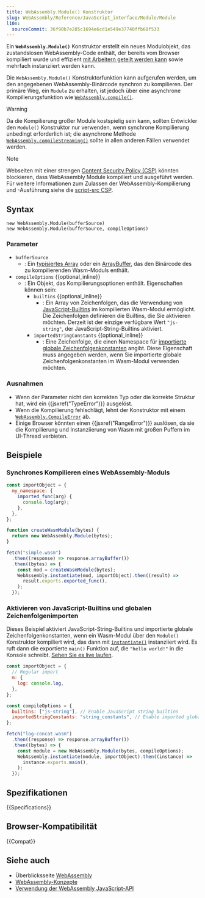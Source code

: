 ```yaml
---
title: WebAssembly.Module() Konstruktor
slug: WebAssembly/Reference/JavaScript_interface/Module/Module
l10n:
  sourceCommit: 36f90b7e285c1694e6cd1e549e37740ffb68f533
---
```


Ein **`WebAssembly.Module()`** Konstruktor erstellt ein neues Modulobjekt, das zustandslosen WebAssembly-Code enthält, der bereits vom Browser kompiliert wurde und effizient [mit Arbeitern geteilt werden kann](/de/docs/Web/API/Worker/postMessage) sowie mehrfach instanziiert werden kann.

Die `WebAssembly.Module()` Konstruktorfunktion kann aufgerufen werden, um den angegebenen WebAssembly-Binärcode synchron zu kompilieren. Der primäre Weg, ein `Module` zu erhalten, ist jedoch über eine asynchrone Kompilierungsfunktion wie [`WebAssembly.compile()`](/de/docs/WebAssembly/Reference/JavaScript_interface/compile_static).

> [!WARNING]
> Da die Kompilierung großer Module kostspielig sein kann, sollten Entwickler den `Module()` Konstruktor nur verwenden, wenn synchrone Kompilierung unbedingt erforderlich ist; die asynchrone Methode [`WebAssembly.compileStreaming()`](/de/docs/WebAssembly/Reference/JavaScript_interface/compileStreaming_static) sollte in allen anderen Fällen verwendet werden.

> [!NOTE]
> Webseiten mit einer strengen [Content Security Policy (CSP)](/de/docs/Web/HTTP/Guides/CSP) könnten blockieren, dass WebAssembly Module kompiliert und ausgeführt werden. Für weitere Informationen zum Zulassen der WebAssembly-Kompilierung und -Ausführung siehe die [script-src CSP](/de/docs/Web/HTTP/Reference/Headers/Content-Security-Policy/script-src).

## Syntax

```js-nolint
new WebAssembly.Module(bufferSource)
new WebAssembly.Module(bufferSource, compileOptions)
```

### Parameter

- `bufferSource`
  - : Ein [typisiertes Array](/de/docs/Web/JavaScript/Guide/Typed_arrays) oder ein [ArrayBuffer](/de/docs/Web/JavaScript/Reference/Global_Objects/ArrayBuffer), das den Binärcode des zu kompilierenden Wasm-Moduls enthält.
- `compileOptions` {{optional_inline}}
  - : Ein Objekt, das Kompilierungsoptionen enthält. Eigenschaften können sein:
    - `builtins` {{optional_inline}}
      - : Ein Array von Zeichenfolgen, das die Verwendung von [JavaScript-Builtins](/de/docs/WebAssembly/Guides/JavaScript_builtins) im kompilierten Wasm-Modul ermöglicht. Die Zeichenfolgen definieren die Builtins, die Sie aktivieren möchten. Derzeit ist der einzige verfügbare Wert `"js-string"`, der JavaScript-String-Builtins aktiviert.
    - `importedStringConstants` {{optional_inline}}
      - : Eine Zeichenfolge, die einen Namespace für [importierte globale Zeichenfolgenkonstanten](/de/docs/WebAssembly/Guides/Imported_string_constants) angibt. Diese Eigenschaft muss angegeben werden, wenn Sie importierte globale Zeichenfolgenkonstanten im Wasm-Modul verwenden möchten.

### Ausnahmen

- Wenn der Parameter nicht den korrekten Typ oder die korrekte Struktur hat, wird ein
  {{jsxref("TypeError")}} ausgelöst.
- Wenn die Kompilierung fehlschlägt, lehnt der Konstruktor mit einem
  [`WebAssembly.CompileError`](/de/docs/WebAssembly/Reference/JavaScript_interface/CompileError) ab.
- Einige Browser könnten einen {{jsxref("RangeError")}} auslösen, da sie die Kompilierung und Instanziierung von Wasm mit großen Puffern im UI-Thread verbieten.

## Beispiele

### Synchrones Kompilieren eines WebAssembly-Moduls

```js
const importObject = {
  my_namespace: {
    imported_func(arg) {
      console.log(arg);
    },
  },
};

function createWasmModule(bytes) {
  return new WebAssembly.Module(bytes);
}

fetch("simple.wasm")
  .then((response) => response.arrayBuffer())
  .then((bytes) => {
    const mod = createWasmModule(bytes);
    WebAssembly.instantiate(mod, importObject).then((result) =>
      result.exports.exported_func(),
    );
  });
```

### Aktivieren von JavaScript-Builtins und globalen Zeichenfolgenimporten

Dieses Beispiel aktiviert JavaScript-String-Builtins und importierte globale Zeichenfolgenkonstanten, wenn ein Wasm-Modul über den `Module()` Konstruktor kompiliert wird, das dann mit [`instantiate()`](/de/docs/WebAssembly/Reference/JavaScript_interface/instantiate_static) instanziiert wird. Es ruft dann die exportierte `main()` Funktion auf, die `"hello world!"` in die Konsole schreibt. [Sehen Sie es live laufen](https://mdn.github.io/webassembly-examples/js-builtin-examples/module-constructor/).

```js
const importObject = {
  // Regular import
  m: {
    log: console.log,
  },
};

const compileOptions = {
  builtins: ["js-string"], // Enable JavaScript string builtins
  importedStringConstants: "string_constants", // Enable imported global string constants
};

fetch("log-concat.wasm")
  .then((response) => response.arrayBuffer())
  .then((bytes) => {
    const module = new WebAssembly.Module(bytes, compileOptions);
    WebAssembly.instantiate(module, importObject).then((instance) =>
      instance.exports.main(),
    );
  });
```

## Spezifikationen

{{Specifications}}

## Browser-Kompatibilität

{{Compat}}

## Siehe auch

- Überblicksseite [WebAssembly](/de/docs/WebAssembly)
- [WebAssembly-Konzepte](/de/docs/WebAssembly/Guides/Concepts)
- [Verwendung der WebAssembly JavaScript-API](/de/docs/WebAssembly/Guides/Using_the_JavaScript_API)
